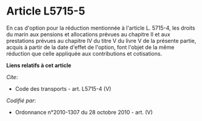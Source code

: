 # Article L5715-5

En cas d'option pour la réduction mentionnée à l'article L. 5715-4, les droits du marin aux pensions et allocations prévues
au chapitre II et aux prestations prévues au chapitre IV du titre V du livre V de la présente partie, acquis à partir de la
date d'effet de l'option, font l'objet de la même réduction que celle appliquée aux contributions et cotisations.

**Liens relatifs à cet article**

_Cite_:

  - Code des transports - art. L5715-4 (V)

_Codifié par_:

  - Ordonnance n°2010-1307 du 28 octobre 2010 - art. (V)
